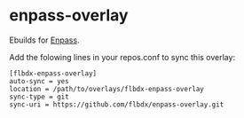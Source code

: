 # enpass-overlay
Ebuilds for [Enpass](https://www.enpass.io/).

Add the folowing lines in your repos.conf to sync this overlay:

    [flbdx-enpass-overlay]
    auto-sync = yes
    location = /path/to/overlays/flbdx-enpass-overlay
    sync-type = git
    sync-uri = https://github.com/flbdx/enpass-overlay.git
